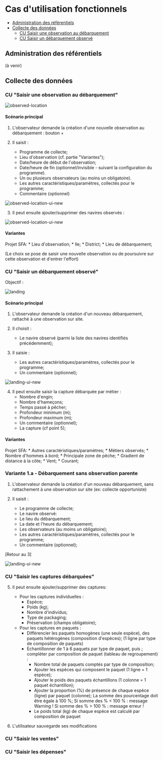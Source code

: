 # Cas d'utilisation fonctionnels

 - [Administration des référentiels]()
 - [Collecte des données]()
    * [CU Saisir une observation au débarquement]()
    * [CU Saisir un débarquement observé]()

## Administration des référentiels

(à venir)

## Collecte des données

### CU "Saisir une observation au débarquement"

![observed-location](../dist/use-case/collect/observed-location-uc.svg)

#### Scénario principal

1. L'observateur demande la création d'une nouvelle observation au débarquement : bouton +

2. Il saisit :

    * Programme de collecte;
    * Lieu d'observation (cf. partie "Variantes");
    * Date/heure de début de l'observation;
    * Date/heure de fin (optionnel/invisible - suivant la configuration du programme).
    * Un ou plusieurs observateurs (au moins un obligatoire).
    * Les autres caractéristiques/paramètres, collectés pour le programme;
    * Commentaire (optionnel)

![observed-location-ui-new](../dist/use-case/collect/observed-location-ui-new.svg)

3. Il peut ensuite ajouter/supprimer des navires observés :

![observed-location-ui-new](../dist/use-case/collect/observed-location-ui-vessels.svg)


#### Variantes

Projet SFA:
    * Lieu d'observation;
        * Ile;
        * District;
        * Lieu de débarquement;
  
(Le choix se pose de saisir une nouvelle observation ou de poursuivre sur cette observation et 
d'entrer l'effort)
 
### CU "Saisir un débarquement observé"

Objectif :

![landing](../dist/use-case/collect/landing-uc.svg)

#### Scénario principal

1. L'observateur demande la création d'un nouveau débarquement, rattaché à une observation sur site.

2. Il choisit :
    * Le navire observé (parmi la liste des navires identifiés précédemment);

3. Il saisie :
    * Les autres caractéristiques/paramètres, collectés pour le programme;
    * Un commentaire (optionnel);

![landing-ui-new](../dist/use-case/collect/landing-ui-new.svg)

4. Il peut ensuite saisir la capture débarquée par métier :
    * Nombre d'engin;
    * Nombre d'hameçons;
    * Temps passé à pêcher;
    * Profondeur minimum (m);
    * Profondeur maximum (m);
    * Un commentaire (optionnel);
    * La capture (cf point 5);

#### Variantes

Projet SFA:
    * Autres caractéristiques/paramètres;
        * Métiers observés;
        * Nombre d'hommes à bord;
        * Principale zone de pêche;
        * Gradient de distance à la côte;
        * Vent;
        * Courant;

### Variante 1.a - Débarquement sans observation parente

1. L'observateur demande la création d'un nouveau débarquement, sans
   rattachement à une observation sur site (ex: collecte opportuniste)

2. Il saisit :

    * Le programme de collecte;
    * Le navire observé:
    * Le lieu du débarquement;
    * La date et l'heure du débarquement;
    * Les observateurs (au moins un obligatoire);
    * Les autres caractéristiques/paramètres, collectés pour le programme;
    * Un commentaire (optionnel);

\[Retour au 3]

![landing-ui-new](../dist/use-case/collect/landing-ui-samples.svg)

### CU "Saisir les captures débarquées"

5. Il peut ensuite ajouter/supprimer des captures:
    * Pour les captures individuelles :
        * Espèce;
        * Poids (kg);
        * Nombre d'individus;
        * Type de packaging;
        * Préservation (champs obligatoire);
    * Pour les captures en paquets : 
        * Différencier les paquets homogènes (une seule espèce), 
          des paquets hétérogènes (composition d'espèces);
          (1 ligne par type de composition de paquets)
        * Echantillonner de 1 à 6 paquets par type de paquet, puis ;
          compléter par composition de paquet (tableau de regroupement) :
            * Nombre total de paquets comptés par type de composition;
            * Ajouter les espèces qui composent le paquet (1 ligne = 1 espèce);
            * Ajouter le poids des paquets échantillons (1 colonne = 1 paquet échantillon);
            * Ajouter la proportion (%) de présence de chaque espèce (ligne) par paquet (colonne);
              La somme des pourcentage doit être égale à 100 %;
                Si somme des % < 100 % : message Warning !
                Si somme des % > 100 % : message erreur !
            * Le poids total (kg) de chaque espèce est calculé par composition de paquet
            
6. L'utilisateur sauvegarde ses modifications

### CU "Saisir les ventes"


### CU "Saisir les dépenses"


